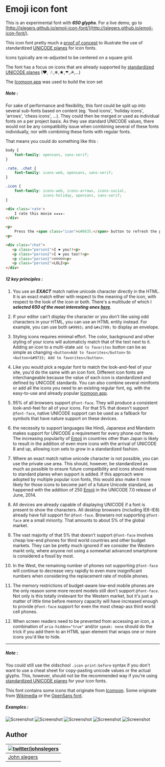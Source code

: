 # Emoji icon font

This is an experimental font with ***650 glyphs***. For a live demo, go to [http://jslegers.github.io/emoji-icon-font/](http://jslegers.github.io/emoji-icon-font/).

This icon font pretty much a [proof of concept](https://en.wikipedia.org/wiki/Proof_of_concept) to illustrate the use of standardized [UNICODE planes](http://en.wikipedia.org/wiki/Plane_(Unicode)) for icon fonts.

Icons typically are re-adjusted to be centered on a square grid.

The font has a focus on icons that are already supported by [standardized UNICODE planes](https://en.wikipedia.org/wiki/Universal_Character_Set_characters) (❤, ☃,❄,★,☂,☭,...)

The [Icomoon app](https://icomoon.io/app/) was used to build the icon set

##### Note :

For sake of performance and flexibility, this font could be split up into several sub-fonts based on content (eg. 'food icons', 'holiday icons', 'arrows', 'chess icons', ...). They could then be merged or used as individual fonts on a per project basis. As they use standard UNICODE values, there would not be any compatibility issue when combining several of these fonts individually, nor with combining these fonts with regular fonts.

That means you could do something like this :

```css
body {
    font-family: opensans, sans-serif;
}

.rate, .chat {
    font-family: icons-web, opensans, sans-serif;
}

.icon {
    font-family: icons-web, icons-arrows, icons-social,
                 icons-holiday, opensans, sans-serif;
}
```
```html
<div class='rate'>
    I rate this movie ★★★★☆
</div>

<p>
    Press the <span class="icon">&#8635;</span> button to refresh the page.
<p>

<div class="chat">
   <p class="person1">I ❤ you!!<p>
   <p class="person2">I ❤ you too!!<p>
   <p class="person1">☺☺☺☺☺<p>
   <p class="person2">LOLZ<p>
</div>
```

##### 12 key principles :

1. You use an ***EXACT*** match native unicode character directly in the HTML. It is an exact match either with respect to the meaning of the icon, with respect to the look of the icon or both. There's a multitude of which I ***selected 650 of the most interesting ones [here](http://jslegers.github.io/emoji-icon-font/)***.

2. If your editor can't display the character or you don't like using odd characters in your HTML, you can use an HTML entity instead. For example, you can use both `&#9993;` and `&#x2709;` to display an envelope.

3. Styling icons requires minimal effort. The color, background and other styling of your icons will automaticly match that of the text next to it. Adding an icon to a multi-state `add to favorites` button can be as simple as changing `<button>Add to favorites</button>` to `<button>&#9733; Add to favorites</button>`.

4. Like you would pick a regular font to match the look-and-feel of your site, you'd do the same with an icon font. Different icon fonts are interchangeable because the value of each icon is standardized and defined by UNICODE standards. You can also combine several minifonts or add all the icons you need to an existing regular font, eg. with the easy-to-use and already popular [Icomoon app](https://icomoon.io/app/).

5. 95% of all browsers support `@font-face`. They will produce a consistent look-and-feel for all of your icons. For that 5% that doesn't support `@font-face`, native UNICODE support can be used as a fallback for symbols that have nature support on these devices.

6.  the necessity to support languages like Hindi, Japanese and Mandarin makes support for UNICODE a requirement for every phone out there. The increasing popularity of [Emoji](http://en.wikipedia.org/wiki/Emoji) in countries other than Japan is likely to result in the addition of even more icons with the arrival of UNICODE 8 and up, allowing icon sets to grow in a standardized fashion.

7. Where an exact match native unicode character is not possible, you can use the private use area. This should, however, be standardized as much as possible to ensure future compatibility and icons should move to standard planes when support is added. If this approach were adopted by multiple popular icon fonts, this would also make it more likely for those icons to become part of a future Unicode standard, as happened with the addition of 250 [Emoji](http://en.wikipedia.org/wiki/Emoji) in the UNICODE 7.0 release of June, 2014.

8. All devices are already capable of displaying UNICODE if a font is present to show the characters. All desktop browsers (including IE6-IE8) already have full support for `@font-face`. Browsers not supporting `@font-face` are a small minority. That amounts to about 5% of the global market.

9. The vast majority of that 5% that doesn't support `@font-face` involves cheap low-end phones for third world countries and other budget markets. They can be pretty much ignored if we consider the Western markt only, where anyone not using a somewhat advanced smartphone is considered a fossil by most.

10. In the West, the remaining number of phones not supporting `@font-face` will continue to decrease very rapidly to even more insignificant numbers when considering the replacement rate of mobile phones. 

11. The memory restrictions of budget-aware low-end mobile phones are the only reason some more recent models still don't support `@font-face`. Not only is this totally irrelevant for the Western market, but it's just a matter of little time before memory capacity will have increased enough to provide `@font-face` support for even the most cheap-ass third world cell phones.

12. When screen readers need to be prevented from accessing an icon, a combination of `aria-hidden="true"` and/or `speak: none` should do the trick if you add them to an HTML span element that wraps one or more icons you'd like to hide.

------------------

##### Note :
You could still use the oldschool `.icon-print:before` syntax if you don't want to use a cheat sheet for copy-pasting unicode values or the actual glyphs. This, however, should not be the recommended way if you're using [standardized UNICODE planes](https://en.wikipedia.org/wiki/Universal_Character_Set_characters) for your icon fonts.

This font contains some icons that originate from [Icomoon](https://icomoon.io/). Some originate from [Wikimedia](https://commons.wikimedia.org/wiki/Main_Page) or the [OpenSans font](http://www.fontsquirrel.com/fonts/open-sans).

##### Examples :

![Screenshot](http://jslegers.github.io/emoji-icon-font/screenshot1.png)
![Screenshot](http://jslegers.github.io/emoji-icon-font/screenshot2.png)
![Screenshot](http://jslegers.github.io/emoji-icon-font/screenshot3.png)
![Screenshot](http://jslegers.github.io/emoji-icon-font/screenshot4.png)
![Screenshot](http://jslegers.github.io/emoji-icon-font/screenshot5.png)

## Author

| [![twitter/johnslegers](https://en.gravatar.com/avatar/bf4cc94221382810233575862875e687?s=70)](http://twitter.com/johnslegers "Follow @johnslegers on Twitter") |
|---|
| [John slegers](http://www.johnslegers.com/) |
